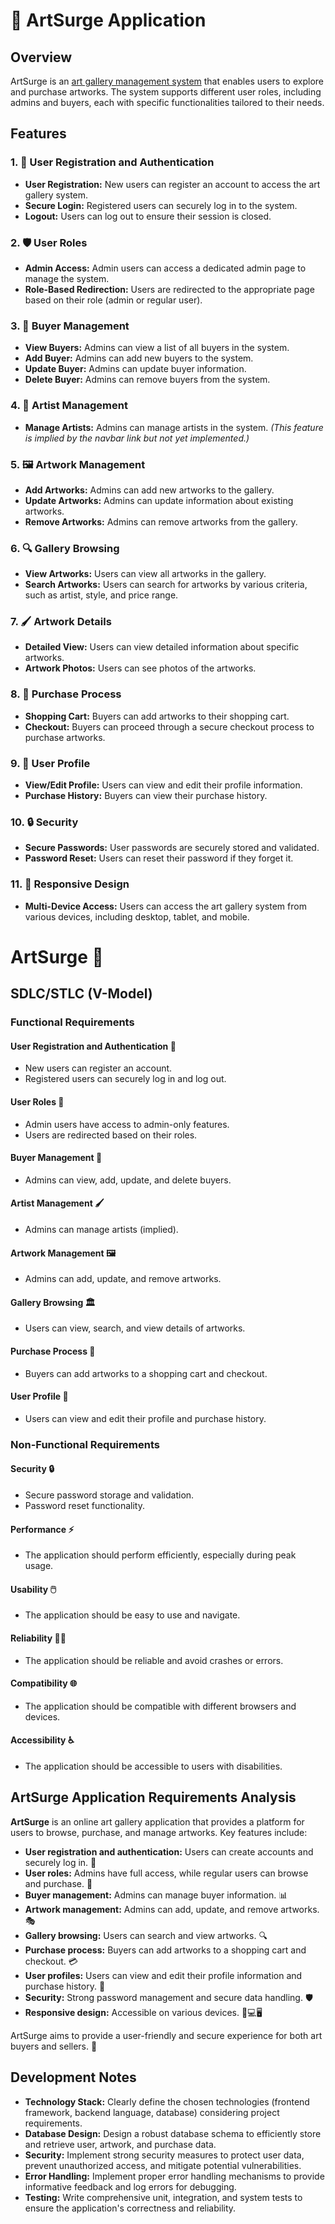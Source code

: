 # 🎨 ArtSurge Application
## Overview

ArtSurge is an [art gallery management system](https://en.wikipedia.org/wiki/Art_gallery) that enables users to explore and purchase artworks. The system supports different user roles, including admins and buyers, each with specific functionalities tailored to their needs.

## Features

### 1. 📝 User Registration and Authentication

- **User Registration:** New users can register an account to access the art gallery system.
- **Secure Login:** Registered users can securely log in to the system.
- **Logout:** Users can log out to ensure their session is closed.

### 2. 🛡️ User Roles

- **Admin Access:** Admin users can access a dedicated admin page to manage the system.
- **Role-Based Redirection:** Users are redirected to the appropriate page based on their role (admin or regular user).

### 3. 👥 Buyer Management

- **View Buyers:** Admins can view a list of all buyers in the system.
- **Add Buyer:** Admins can add new buyers to the system.
- **Update Buyer:** Admins can update buyer information.
- **Delete Buyer:** Admins can remove buyers from the system.

### 4. 🎨 Artist Management

- **Manage Artists:** Admins can manage artists in the system. *(This feature is implied by the navbar link but not yet implemented.)*

### 5. 🖼️ Artwork Management

- **Add Artworks:** Admins can add new artworks to the gallery.
- **Update Artworks:** Admins can update information about existing artworks.
- **Remove Artworks:** Admins can remove artworks from the gallery.

### 6. 🔍 Gallery Browsing

- **View Artworks:** Users can view all artworks in the gallery.
- **Search Artworks:** Users can search for artworks by various criteria, such as artist, style, and price range.

### 7. 🖌️ Artwork Details

- **Detailed View:** Users can view detailed information about specific artworks.
- **Artwork Photos:** Users can see photos of the artworks.

### 8. 🛒 Purchase Process

- **Shopping Cart:** Buyers can add artworks to their shopping cart.
- **Checkout:** Buyers can proceed through a secure checkout process to purchase artworks.

### 9. 👤 User Profile

- **View/Edit Profile:** Users can view and edit their profile information.
- **Purchase History:** Buyers can view their purchase history.

### 10. 🔒 Security

- **Secure Passwords:** User passwords are securely stored and validated.
- **Password Reset:** Users can reset their password if they forget it.

### 11. 📱 Responsive Design

- **Multi-Device Access:** Users can access the art gallery system from various devices, including desktop, tablet, and mobile.


# ArtSurge 🎨

## SDLC/STLC (V-Model)

### Functional Requirements

#### User Registration and Authentication 🔐
- New users can register an account.
- Registered users can securely log in and log out.

#### User Roles 👥
- Admin users have access to admin-only features.
- Users are redirected based on their roles.

#### Buyer Management 💼
- Admins can view, add, update, and delete buyers.

#### Artist Management 🖌️
- Admins can manage artists (implied).

#### Artwork Management 🖼️
- Admins can add, update, and remove artworks.

#### Gallery Browsing 🏛️
- Users can view, search, and view details of artworks.

#### Purchase Process 🛒
- Buyers can add artworks to a shopping cart and checkout.

#### User Profile 👤
- Users can view and edit their profile and purchase history.

### Non-Functional Requirements

#### Security 🔒
- Secure password storage and validation.
- Password reset functionality.

#### Performance ⚡
- The application should perform efficiently, especially during peak usage.

#### Usability 🖱️
- The application should be easy to use and navigate.

#### Reliability 🏋️‍♀️
- The application should be reliable and avoid crashes or errors.

#### Compatibility 🌐
- The application should be compatible with different browsers and devices.

#### Accessibility ♿
- The application should be accessible to users with disabilities.

## ArtSurge Application Requirements Analysis

**ArtSurge** is an online art gallery application that provides a platform for users to browse, purchase, and manage artworks. Key features include:

- **User registration and authentication:** Users can create accounts and securely log in. 🔑
- **User roles:** Admins have full access, while regular users can browse and purchase. 👑
- **Buyer management:** Admins can manage buyer information. 📊
- **Artwork management:** Admins can add, update, and remove artworks. 🎭
- **Gallery browsing:** Users can search and view artworks. 🔍
- **Purchase process:** Buyers can add artworks to a shopping cart and checkout. 💳
- **User profiles:** Users can view and edit their profile information and purchase history. 📝
- **Security:** Strong password management and secure data handling. 🛡️
- **Responsive design:** Accessible on various devices. 📱💻🖥️

ArtSurge aims to provide a user-friendly and secure experience for both art buyers and sellers. 🎉

## Development Notes

- **Technology Stack:** Clearly define the chosen technologies (frontend framework, backend language, database) considering project requirements.
- **Database Design:** Design a robust database schema to efficiently store and retrieve user, artwork, and purchase data.
- **Security:** Implement strong security measures to protect user data, prevent unauthorized access, and mitigate potential vulnerabilities.
- **Error Handling:** Implement proper error handling mechanisms to provide informative feedback and log errors for debugging.
- **Testing:** Write comprehensive unit, integration, and system tests to ensure the application's correctness and reliability.


